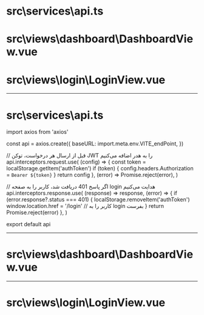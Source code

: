 # src\services\api.ts
# src\views\dashboard\DashboardView.vue 
# src\views\login\LoginView.vue 
**************************************************************************************************
# src\services\api.ts

import axios from 'axios'

const api = axios.create({
baseURL: import.meta.env.VITE_endPoint,
})

// قبل از ارسال هر درخواست، توکن JWT را به هدر اضافه می‌کنیم
api.interceptors.request.use(
(config) => {
const token = localStorage.getItem('authToken')
if (token) {
config.headers.Authorization = `Bearer ${token}`
}
return config
},
(error) => Promise.reject(error),
)

// اگر پاسخ 401 دریافت شد، کاربر را به صفحه login هدایت می‌کنیم
api.interceptors.response.use(
(response) => response,
(error) => {
if (error.response?.status === 401) {
localStorage.removeItem('authToken')
window.location.href = '/login' // کاربر را به login بفرست
}
return Promise.reject(error)
},
)

export default api

**************************************************************************************************
# src\views\dashboard\DashboardView.vue 
<template>
  <div class="min-h-screen flex bg-gray-100">
    <!-- Sidebar -->
    <aside class="w-64 bg-white shadow-md hidden md:block">
      <div class="p-6 text-xl font-semibold text-gray-800 border-b">Admin Panel</div>
      <nav class="p-4 space-y-2">
        <a href="#" class="block px-4 py-2 rounded hover:bg-gray-100">Dashboard</a>
        <a href="#" class="block px-4 py-2 rounded hover:bg-gray-100">Users</a>
        <a href="#" class="block px-4 py-2 rounded hover:bg-gray-100">Settings</a>
      </nav>
    </aside>

    <!-- Main content -->
    <div class="flex-1 flex flex-col">
      <!-- Header -->
      <header class="bg-white shadow-md px-6 py-4 flex justify-between items-center">
        <h1 class="text-2xl font-bold text-gray-800">Dashboard</h1>
        <button
          @click="logout"
          class="bg-red-500 text-white px-4 py-2 rounded hover:bg-red-600 transition"
        >
          Logout
        </button>
      </header>

      <!-- Content area -->
      <main class="p-6">
        <p class="text-gray-700 text-lg">
          Welcome to your dashboard. This is protected content visible only after login.
        </p>
        <!-- Add more dashboard components here -->
      </main>
    </div>
  </div>
</template>

<script setup lang="ts">
import { useRouter } from 'vue-router'

const router = useRouter()

const logout = () => {
  localStorage.removeItem('authToken')
  router.push('/login')
}
</script>

**************************************************************************************************
# src\views\login\LoginView.vue 
<template>
  <div class="min-h-screen flex items-center justify-center bg-gray-100 px-4">
    <div class="w-full max-w-md bg-white rounded-2xl shadow-xl p-8">
      <h1 class="text-2xl font-bold mb-6 text-center text-gray-800">Login</h1>

      <form @submit.prevent="handleLogin" class="space-y-4">
        <input
          v-model="loginForm.login"
          type="text"
          placeholder="Username"
          required
          class="w-full px-4 py-2 border border-gray-300 rounded-lg focus:outline-none focus:ring-2 focus:ring-blue-500"
        />
        <input
          v-model="loginForm.password"
          type="password"
          placeholder="Password"
          required
          class="w-full px-4 py-2 border border-gray-300 rounded-lg focus:outline-none focus:ring-2 focus:ring-blue-500"
        />

        <button
          type="submit"
          class="w-full bg-blue-600 text-white py-2 rounded-lg hover:bg-blue-700 transition duration-200"
        >
          Login
        </button>
      </form>

      <p v-if="errorMessage" class="text-red-600 mt-4 text-center text-sm">
        {{ errorMessage }}
      </p>
    </div>
  </div>
</template>

<script setup lang="ts">
import { AxiosError } from 'axios'
import { ref, onMounted } from 'vue'
import { useRouter } from 'vue-router'
import api from '@/services/api'

const router = useRouter()

const loginForm = ref({
  login: '',
  password: '',
})

const errorMessage = ref('')

// redirect if already authenticated
onMounted(() => {
  const token = localStorage.getItem('authToken')
  if (token) {
    router.push('/dashboard')
  }
})

const handleLogin = async () => {
  try {
    const response = await api.post('/login', loginForm.value)
    const token = response.data.token
    localStorage.setItem('authToken', token)
    router.push('/dashboard')
  } catch (error: unknown) {
    const axiosError = error as AxiosError<{ message: string }>
    errorMessage.value = axiosError.response?.data?.message || 'Login failed. Please try again.'
  }
}
</script>

